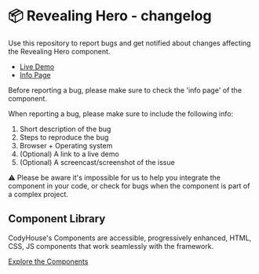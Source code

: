 # 📦 Revealing Hero - changelog

Use this repository to report bugs and get notified about changes affecting the Revealing Hero component.

- [Live Demo](https://codyhouse.co/ds/components/app/revealing-hero)
- [Info Page](https://codyhouse.co/ds/components/info/revealing-hero)

Before reporting a bug, please make sure to check the 'info page' of the component. 

When reporting a bug, please make sure to include the following info:

1. Short description of the bug
2. Steps to reproduce the bug
3. Browser + Operating system
4. (Optional) A link to a live demo
5. (Optional) A screencast/screenshot of the issue

⚠️ Please be aware it's impossible for us to help you integrate the component in your code, or check for bugs when the component is part of a complex project.

## Component Library

CodyHouse's Components are accessible, progressively enhanced, HTML, CSS, JS components that work seamlessly with the framework.

[Explore the Components](https://codyhouse.co/ds/components)
